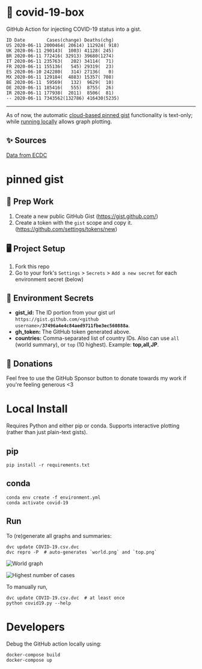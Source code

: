 # 🏥 covid-19-box

GitHub Action for injecting COVID-19 status into a gist.

```
ID Date        Cases(change) Deaths(chg)
US 2020-06-11 2000464( 20614) 112924( 918)
UK 2020-06-11 290143(  1003) 41128( 245)
BR 2020-06-11 772416( 32913) 39680(1274)
IT 2020-06-11 235763(   202) 34114(  71)
FR 2020-06-11 155136(   545) 29319(  23)
ES 2020-06-10 242280(   314) 27136(   0)
MX 2020-06-11 129184(  4883) 15357( 708)
BE 2020-06-11  59569(   132)  9629(  10)
DE 2020-06-11 185416(   555)  8755(  26)
IR 2020-06-11 177938(  2011)  8506(  81)
-- 2020-06-11 7343562(132786) 416430(5235)
```

---

As of now, the automatic [cloud-based pinned gist](#pinned-gist) functionality is text-only;
while [running locally](#local-install) allows graph plotting.

## ✨ Sources

[Data from ECDC](https://www.ecdc.europa.eu/en/publications-data/download-todays-data-geographic-distribution-covid-19-cases-worldwide)

# pinned gist

## 🎒 Prep Work
1. Create a new public GitHub Gist (https://gist.github.com/)
1. Create a token with the `gist` scope and copy it. (https://github.com/settings/tokens/new)

## 🖥 Project Setup
1. Fork this repo
1. Go to your fork's `Settings` > `Secrets` > `Add a new secret` for each environment secret (below)

## 🤫 Environment Secrets
- **gist_id:** The ID portion from your gist url `https://gist.github.com/<github username>/`**`37496a4e4c84aed9711fbe3ec560888a`**.
- **gh_token:** The GitHub token generated above.
- **countries:** Comma-separated list of country IDs. Also can use `all` (world summary), or `top` (10 highest). Example: **top,all,JP**.

## 💸 Donations

Feel free to use the GitHub Sponsor button to donate towards my work if you're feeling generous <3

# Local Install

Requires Python and either pip or conda. Supports interactive plotting (rather than just plain-text gists).

## pip

```
pip install -r requirements.txt
```

## conda

```
conda env create -f environment.yml
conda activate covid-19
```

## Run

To (re)generate all graphs and summaries:

```
dvc update COVID-19.csv.dvc
dvc repro -P  # auto-generates `world.png` and `top.png`
```

![World graph](world.png)

![Highest number of cases](top.png)

To manually run,

```
dvc update COVID-19.csv.dvc  # at least once
python covid19.py --help
```

# Developers

Debug the GitHub action locally using:

```
docker-compose build
docker-compose up
```
